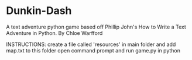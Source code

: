 # Dunkin-Dash
A text adventure python game based off Phillip John's How to Write a Text Adventure in Python. 
By Chloe Warfford

INSTRUCTIONS: create a file called 'resources' in main folder and add map.txt to this folder
open command prompt and run game.py in python
